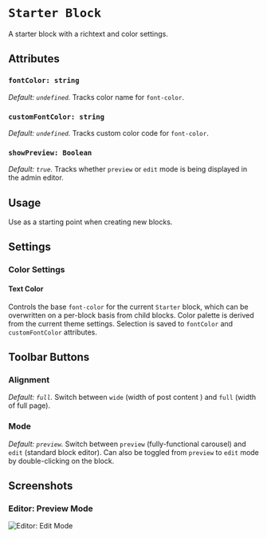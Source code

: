 # `Starter Block` #

A starter block with a richtext and color settings.

## Attributes ##

### `fontColor: string` ###
*Default: `undefined`.* Tracks color name for `font-color`.

### `customFontColor: string` ###
*Default: `undefined`.* Tracks custom color code for `font-color`.

### `showPreview: Boolean` ###
*Default: `true`.* Tracks whether `preview` or `edit` mode is being displayed in the admin editor.

## Usage ##
Use as a starting point when creating new blocks.

## Settings ##

### Color Settings ###

#### Text Color ###
Controls the base `font-color` for the current `Starter` block, which can be overwritten on a per-block basis from child blocks. Color palette is derived from the current theme settings. Selection is saved to `fontColor` and `customFontColor` attributes.

## Toolbar Buttons ##

### Alignment ###
*Default: `full`.* Switch between `wide` (width of post content ) and `full` (width of full page).

### Mode ###
*Default: `preview`.* Switch between `preview` (fully-functional carousel) and `edit` (standard block editor). Can also be toggled from `preview` to `edit` mode by double-clicking on the block.

## Screenshots ##

### Editor: Preview Mode ###
![Editor: Edit Mode](../../../assets/starter/screenshot-1.png)
